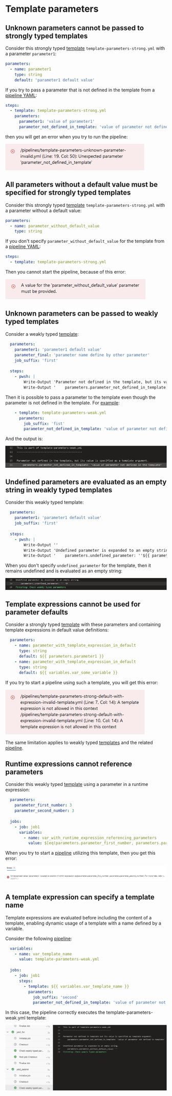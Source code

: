 # Template parameters

## Unknown parameters cannot be passed to strongly typed templates

Consider this strongly typed [template](https://github.com/JakubLinhart/AzureDevOpsBattlefield/blob/9ecd2d4b62ecbcca416f5729238c2aca64e619c5/pipelines/template-parameters-strong.yml) `template-parameters-strong.yml` with a parameter `parameter1`:

```yaml
parameters:
  - name: parameter1
    type: string
    default: 'parameter1 default value'
```

If you try to pass a parameter that is not defined in the template from a [pipeline YAML](https://github.com/JakubLinhart/AzureDevOpsBattlefield/blob/9ecd2d4b62ecbcca416f5729238c2aca64e619c5/pipelines/template-parameters-unknown-parameter-invalid.yml):

```yaml
steps:
  - template: template-parameters-strong.yml
    parameters:
      parameter1: 'value of parameter1'
      parameter_not_defined_in_template: 'value of parameter not defined in template'
```

then you will get an error when you try to run the pipeline:

[![an undefined parameter in a strongly typed template](images/template-parameters-unknown-parameter-output.png)](https://dev.azure.com/linj/AzureDevOpsBattleground/_build?definitionId=17&_a=summary) 

## All parameters without a default value must be specified for strongly typed templates

Consider this strongly typed [template](https://github.com/JakubLinhart/AzureDevOpsBattlefield/blob/5ba2104901341953f6e44041d0869ba6680aece2/pipelines/template-parameters-strong.yml) `template-parameters-strong.yml` with a parameter without a default value:

```yaml
parameters:
  - name: parameter_without_default_value
    type: string
```

If you don't specify `parameter_without_default_value` for the template from a [pipeline YAML](https://github.com/JakubLinhart/AzureDevOpsBattlefield/blob/main/pipelines/template-parameters-without-value-invalid.yml):

```yaml
steps:
  - template: template-parameters-strong.yml
```

Then you cannot start the pipeline, because of this error:

[![missing parameter value error](images/template-parameters-missing-parameter-value-error.png)](https://dev.azure.com/linj/AzureDevOpsBattleground/_build?definitionId=18&_a=summary)

## Unknown parameters can be passed to weakly typed templates

Consider a weakly typed [template](https://github.com/JakubLinhart/AzureDevOpsBattlefield/blob/8c84e1fc906578dc5a9a40c6ad4ed4b80576bca5/pipelines/template-parameters-weak.yml):

```yaml
  parameters:
    parameter1: 'parameter1 default value'
    parameter_final: 'parameter name define by other parameter'
    job_suffix: 'first'

  steps:
    - pwsh: |
        Write-Output 'Parameter not defined in the template, but its value is specified as a template argument.'
        Write-Output '    parameters.parameter_not_defined_in_template: ''${{ parameters.parameter_not_defined_in_template }}'''
```

Then it is possible to pass a parameter to the template even though the parameter is not defined in the template. For [example](https://github.com/JakubLinhart/AzureDevOpsBattlefield/blob/77e1e2854686fa6e83e174a5bca09f0e8bf4aef2/pipelines/template-parameters.yml#L28):

```yaml
    - template: template-parameters-weak.yml
      parameters:
        job_suffix: 'fist'
        parameter_not_defined_in_template: 'value of parameter not defined in the template'
```

And the output is:

[![parameter not defined in the template](images/template-parameters-not-defined-in-template-output.png)](https://dev.azure.com/linj/AzureDevOpsBattleground/_build/results?buildId=315&view=logs&j=639dafd1-9d08-5ba3-6aa9-ec5498121476&t=24face41-f372-5a6c-3571-dd84dc13970b&l=16)

## Undefined parameters are evaluated as an empty string in weakly typed templates

Consider this weakly typed template:

```yaml
  parameters:
    parameter1: 'parameter1 default value'
    job_suffix: 'first'

  steps:
    - pwsh: |
        Write-Output ''
        Write-Output 'Undefined parameter is expanded to an empty string.'
        Write-Output '    parameters.undefined_parameter: ''${{ parameters.undefined_parameter }}'''
```

When you don't specify `undefined_parameter` for the template, then it remains undefined and is evaluated as an empty string:

[![undefined parameter evaluated as an empty string](images/template-parameters-weak-undefined-parameter-output.png)](https://dev.azure.com/linj/AzureDevOpsBattleground/_build/results?buildId=315&view=logs&j=639dafd1-9d08-5ba3-6aa9-ec5498121476&t=24face41-f372-5a6c-3571-dd84dc13970b&l=18)

## Template expressions cannot be used for parameter defaults

Consider a strongly typed [template](https://github.com/JakubLinhart/AzureDevOpsBattlefield/blob/104d84b7a8599073912138ab33db3f72fedc3702/pipelines/template-parameters-strong-default-with-expression-invalid-template.yml) with these parameters and containing template expressions in default value definitions:

```yaml
  parameters:
    - name: parameter_with_template_expression_in_default
      type: string
      default: ${{ parameters.parameter1 }}
    - name: parameter_with_template_expression_in_default
      type: string
      default: ${{ variables.var_some_variable }}
```

If you try to start a pipeline using such a template, you will get this error:

[![template expressions in parameter default values](images/template-parameters-strong-default-with-expression-invalid-error.png)](https://dev.azure.com/linj/AzureDevOpsBattleground/_build?definitionId=19&_a=summary)

The same limitation applies to weakly typed [templates](https://github.com/JakubLinhart/AzureDevOpsBattlefield/blob/main/pipelines/template-parameters-weak-default-with-expression-invalid-template.yml) and the related [pipeline](https://dev.azure.com/linj/AzureDevOpsBattleground/_build?definitionId=20&_a=summary).

## Runtime expressions cannot reference parameters

Consider this weakly typed [template](https://github.com/JakubLinhart/AzureDevOpsBattlefield/blob/55beb685f924d546a0cb58130dfea3d000e35c29/pipelines/template-parameters-weak-runtime-expression-with-parameter-invalid-template.yml) using a parameter in a runtime expression:

```yaml
  parameters:
    parameter_first_number: 3
    parameter_second_number: 3
  
  jobs:
    - job: job1
      variables:
        - name: var_with_runtime_expression_referencing_parameters
          value: $[eq(parameters.parameter_first_number, parameters.parameter_second_number)]
```

When you try to start a [pipeline](https://dev.azure.com/linj/AzureDevOpsBattleground/_build?definitionId=21&_a=summary) utilizing this template, then you get this error:

[![a runtime expression using a parameter](images/template-parameters-weak-runtime-expression-with-parameter-error.png)](https://dev.azure.com/linj/AzureDevOpsBattleground/_build/results?buildId=305&view=results)

## A template expression can specify a template name

Template expressions are evaluated before including the content of a template, enabling dynamic usage of a template with a name defined by a variable.

Consider the following [pipeline](https://github.com/JakubLinhart/AzureDevOpsBattlefield/blob/3e1dc5cef42bc9e587294adfdd9ab6ea3dfc0926/pipelines/template-parameters.yml#L30):

```yaml
  variables:
    - name: var_template_name
      value: template-parameters-weak.yml

  jobs:
    - job: job1
      steps:
        - template: ${{ variables.var_template_name }}
          parameters:
            job_suffix: 'second'
            parameter_not_defined_in_template: 'value of parameter not defined in template'
```

In this case, the pipeline correctly executes the template-parameters-weak.yml template:

[![template name defined by template expression](images/template-parameters-expression-as-template-name.png)](https://dev.azure.com/linj/AzureDevOpsBattleground/_build/results?buildId=308&view=logs&j=22c52269-d8a2-54ec-0d9c-8f4cb7759146&t=16dbadd7-cbd8-5619-9edd-8ba5df7dae3a&l=12)